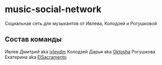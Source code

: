 # music-social-network
Социальная сеть для музыкантов от Ивлева, Колодзей и Рогушковой

## Состав команды

Ивлев Дмитрий aka [ivlevdm](https://github.com/ivlevdm/)
Колодзей Дарья aka [Oktosha](https://github.com/Oktosha)
Рогушкова Екатерина aka [ElSacramento](https://github.com/ElSacramento)

